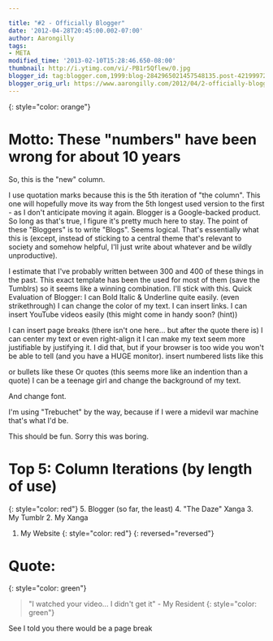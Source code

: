 ```yaml
---

title: "#2 - Officially Blogger"
date: '2012-04-28T20:45:00.002-07:00'
author: Aarongilly
tags:
- META
modified_time: '2013-02-10T15:28:46.650-08:00'
thumbnail: http://i.ytimg.com/vi/-PB1r5Qflew/0.jpg
blogger_id: tag:blogger.com,1999:blog-2842965021457548135.post-4219997230513479956
blogger_orig_url: https://www.aarongilly.com/2012/04/2-officially-blogger.html
---
```

{: style="color: orange"}
# Motto: These "numbers" have been wrong for about 10 years

So, this is the "new" column.

I use quotation marks because this is the 5th iteration of "the column". This one will hopefully move its way from the 5th longest used version to the first - as I don't anticipate moving it again. Blogger is a Google-backed product. So long as that's true, I figure it's pretty much here to stay. The point of these "Bloggers" is to write "Blogs". Seems logical. That's essentially what this is (except, instead of sticking to a central theme that's relevant to society and somehow helpful, I'll just write about whatever and be wildly unproductive). 

I estimate that I've probably written between 300 and 400 of these things in the past. This exact template has been the used for most of them (save the Tumblrs) so it seems like a winning combination. I'll stick with this.
Quick Evaluation of Blogger:
I can Bold Italic & Underline quite easily. (even strikethrough)
I can change the color of my text.
I can insert links.
I can insert YouTube videos easily (this might come in handy soon? (hint))


I can insert page breaks (there isn't one here... but after the quote there is)
I can center my text
or even right-align it
I can make my text seem more justifiable by justifying it. I did that, but if your browser is too wide you won't be able to tell (and you have a HUGE monitor).
insert numbered lists
like this

or bullets
like these
Or quotes (this seems more like an indention than a quote)
I can be a teenage girl and change the background of my text.

And change font.

I'm using "Trebuchet" by the way, because if I were a midevil war machine that's what I'd be.

This should be fun. Sorry this was boring.


# Top 5: Column Iterations (by length of use)
{: style="color: red"}
5. Blogger (so far, the least)
4. "The Daze" Xanga
3. My Tumblr
2. My Xanga
1. My Website
{: style="color: red"}
{: reversed="reversed"}

# Quote:
{: style="color: green"}
> "I watched your video... I didn't get it" - My Resident
{: style="color: green"}

See I told you there would be a page break